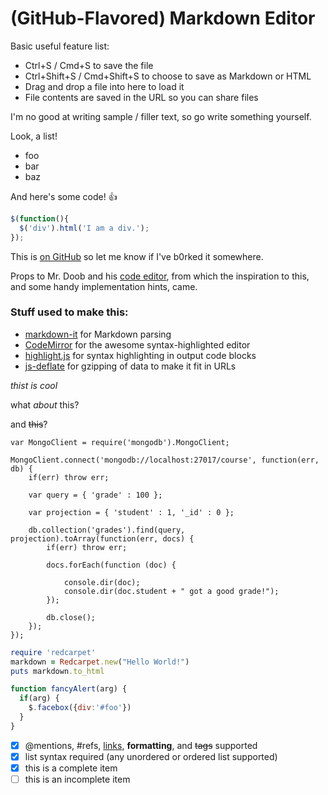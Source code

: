 # (GitHub-Flavored) Markdown Editor

Basic useful feature list:

 * Ctrl+S / Cmd+S to save the file
 * Ctrl+Shift+S / Cmd+Shift+S to choose to save as Markdown or HTML
 * Drag and drop a file into here to load it
 * File contents are saved in the URL so you can share files


I'm no good at writing sample / filler text, so go write something yourself.

Look, a list!

 * foo
 * bar
 * baz

And here's some code! :+1:

```javascript
$(function(){
  $('div').html('I am a div.');
});
```

This is [on GitHub](https://github.com/jbt/markdown-editor) so let me know if I've b0rked it somewhere.


Props to Mr. Doob and his [code editor](http://mrdoob.com/projects/code-editor/), from which
the inspiration to this, and some handy implementation hints, came.

### Stuff used to make this:

 * [markdown-it](https://github.com/markdown-it/markdown-it) for Markdown parsing
 * [CodeMirror](http://codemirror.net/) for the awesome syntax-highlighted editor
 * [highlight.js](http://softwaremaniacs.org/soft/highlight/en/) for syntax highlighting in output code blocks
 * [js-deflate](https://github.com/dankogai/js-deflate) for gzipping of data to make it fit in URLs


_thist is cool_

what *about* this?

and ~~this~~?

```node
var MongoClient = require('mongodb').MongoClient;

MongoClient.connect('mongodb://localhost:27017/course', function(err, db) {
    if(err) throw err;

    var query = { 'grade' : 100 };

    var projection = { 'student' : 1, '_id' : 0 };

    db.collection('grades').find(query, projection).toArray(function(err, docs) {
        if(err) throw err;

        docs.forEach(function (doc) {

            console.dir(doc);
            console.dir(doc.student + " got a good grade!");
        });

        db.close();
    });
});

```

```ruby
require 'redcarpet'
markdown = Redcarpet.new("Hello World!")
puts markdown.to_html
```

```javascript
function fancyAlert(arg) {
  if(arg) {
    $.facebox({div:'#foo'})
  }
}
```

- [x] @mentions, #refs, [links](), **formatting**, and <del>tags</del> supported
- [x] list syntax required (any unordered or ordered list supported)
- [x] this is a complete item
- [ ] this is an incomplete item
